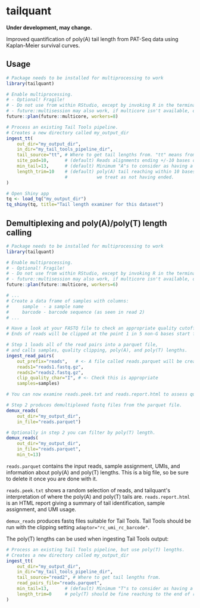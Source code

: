 # tailquant

**Under development, may change.**

Improved quantification of poly(A) tail length from PAT-Seq data using Kaplan-Meier survival curves.

## Usage

```r
# Package needs to be installed for multiprocessing to work
library(tailquant)

# Enable multiprocessing.
# - Optional! Fragile!
# - Do not use from within RStudio, except by invoking R in the terminal.
# - future::multisession may also work, if multicore isn't available, or it may also fail.
future::plan(future::multicore, workers=8)

# Process an existing Tail Tools pipeline.
# Creates a new directory called my_output_dir
ingest_tt(
    out_dir="my_output_dir", 
    in_dir="my_tail_tools_pipeline_dir",
    tail_source="tt", # Where to get tail lengths from. "tt" means from Tail Tools output.
    site_pad=10,      # (default) Reads alignments ending +/-10 bases of a site are examined.
    min_tail=13,      # (default) Minimum "A"s to consider as having a poly(A) tail.
    length_trim=10    # (default) poly(A) tail reaching within 10 bases of the end 
                      #           we treat as not having ended.
)

# Open Shiny app
tq <- load_tq("my_output_dir")
tq_shiny(tq, title="Tail length examiner for this dataset")
```


## Demultiplexing and poly(A)/poly(T) length calling

```r
# Package needs to be installed for multiprocessing to work
library(tailquant)

# Enable multiprocessing.
# - Optional! Fragile!
# - Do not use from within RStudio, except by invoking R in the terminal.
# - future::multisession may also work, if multicore isn't available, or it may also fail.
future::plan(future::multicore, workers=6)

# ... 
# Create a data frame of samples with columns:
#     sample  - a sample name
#     barcode - barcode sequence (as seen in read 2)
# ...

# Have a look at your FASTQ file to check an appropriate quality cutoff.
# Ends of reads will be clipped at the point 1 in 5 non-G bases start falling below this quality.

# Step 1 loads all of the read pairs into a parquet file, 
# and calls samples, quality clipping, poly(A), and poly(T) lengths.
ingest_read_pairs(
    out_prefix="reads",   # <- A file called reads.parquet will be created
    reads1="reads1.fastq.gz",
    reads2="reads2.fastq.gz",
    clip_quality_char="I", # <- Check this is appropriate
    samples=samples)

# You can now examine reads.peek.txt and reads.report.html to assess quality.

# Step 2 produces demultiplexed fastq files from the parquet file.
demux_reads(
    out_dir="my_output_dir", 
    in_file="reads.parquet")

# Optionally in step 2 you can filter by poly(T) length.
demux_reads(
    out_dir="my_output_dir", 
    in_file="reads.parquet",
    min_t=13)
```

`reads.parquet` contains the input reads, sample assignment, UMIs, and information about poly(A) and poly(T) lengths. This is a big file, so be sure to delete it once you are done with it.

`reads.peek.txt` shows a random selection of reads, and tailquant's interpretation of where the poly(A) and poly(T) tails are. `reads.report.html` is an HTML report giving a summary of tail identification, sample assignment, and UMI usage.

`demux_reads` produces fastq files suitable for Tail Tools. Tail Tools should be run with the clipping setting `adaptor="rc_umi_rc_barcode"`.

The poly(T) lengths can be used when ingesting Tail Tools output:

```r
# Process an existing Tail Tools pipeline, but use poly(T) lengths.
# Creates a new directory called my_output_dir
ingest_tt(
    out_dir="my_output_dir", 
    in_dir="my_tail_tools_pipeline_dir",
    tail_source="read2", # Where to get tail lengths from.
    read_pairs_file="reads.parquet",
    min_tail=13,      # (default) Minimum "T"s to consider as having a poly(A) tail.
    length_trim=0     # poly(T) should be fine reaching to the end of read2.
)
```